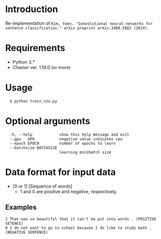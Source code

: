 # Introduction
Re-implementation of `Kim, Yoon. "Convolutional neural networks for sentence classification." arXiv preprint arXiv:1408.5882 (2014).`

# Requirements
* Python 3.*
* Chainer ver. 1.19.0 (or more)

# Usage
```
  $ python train_cnn.py
```

# Optional arguments
```
  -h, --help            show this help message and exit
  --gpu   GPU           negative value indicates cpu
  --epoch EPOCH         number of epochs to learn
  --batchsize BATCHSIZE
                        learning minibatch size
```

# Data format for input data
  - [0 or 1] [Sequence of words]
    - 1 and 0 are positive and negative, respectively.

## Examples
```
1 That was so beautiful that it can't be put into words . (POSITIVE SETENCE)
0 I do not want to go to school because I do like to study math . (NEGATIVE SENTENCE)
```
